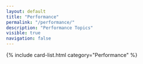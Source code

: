 ```yaml
---
layout: default
title: "Performance"
permalink: "/performance/"
description: "Performance Topics"
visible: true
navigation: false
---
```

<div class="post-list">
    {% include card-list.html category="Performance" %}
</div>